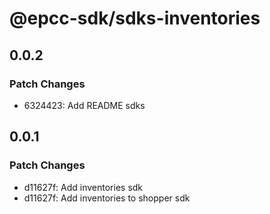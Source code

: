 # @epcc-sdk/sdks-inventories

## 0.0.2

### Patch Changes

- 6324423: Add README sdks

## 0.0.1

### Patch Changes

- d11627f: Add inventories sdk
- d11627f: Add inventories to shopper sdk
